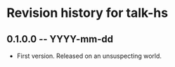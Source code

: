 # Revision history for talk-hs

## 0.1.0.0 -- YYYY-mm-dd

* First version. Released on an unsuspecting world.
